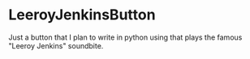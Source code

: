 # LeeroyJenkinsButton
Just a button that I plan to write in python using that plays the famous "Leeroy Jenkins" soundbite.
